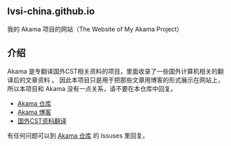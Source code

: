 ## lvsi-china.github.io

我的 Akama 项目的网站（The Website of My Akama Project）<br>

## 介绍

Akama 是专翻译国外CST相关资料的项目，里面收录了一些国外计算机相关的翻译后的文章资料 。 因此本项目只是用于把那些文章用博客的形式展示在网站上，所以本项目和 Akama 没有一点关系，请不要在本仓库中回复。

- [Akama 仓库](https://github.com/Lvsi-China/Akama)
- [Akama 博客](http://lvsi-china.github.io/)
- [国外CST资料翻译](http://lvsi-china.github.io/)

有任何问题可以到 [Akama 仓库]() 的 Issuses 里回复。
